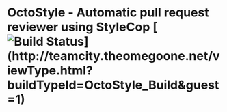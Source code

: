 # OctoStyle - Automatic pull request reviewer using StyleCop  [![Build Status](http://teamcity.theomegoone.net/app/rest/builds/buildType:(id:OctoStyle_Build)/statusIcon)](http://teamcity.theomegoone.net/viewType.html?buildTypeId=OctoStyle_Build&guest=1)
